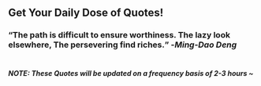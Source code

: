 ## Get Your Daily Dose of Quotes!
### <q>The path is difficult to ensure worthiness. The lazy look elsewhere, The persevering find riches.</q> -<em>Ming-Dao Deng</em> <br><br>
##### NOTE: These Quotes will be updated on a frequency basis of 2-3 hours ~
